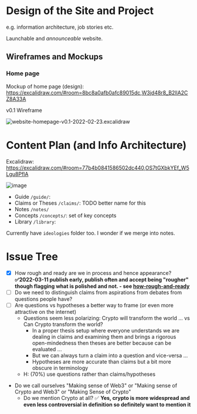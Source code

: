 # Design of the Site and Project

e.g. information architecture, job stories etc.


Launchable and *announceable* website.


## Wireframes and Mockups

### Home page

Mockup of home page (design): https://excalidraw.com/#room=8bc8a0afb0afc89015dc,W3jd48r8_B2llA2CZ8A33A

v0.1 Wireframe

![website-homepage-v0.1-2022-02-23.excalidraw](../../excalidraw/website-homepage-v0.1-2022-02-23.excalidraw.svg)


# Content Plan (and Info Architecture)

Excalidraw: https://excalidraw.com/#room=77b4b0841586502dc440,OS7tGXbkYEf_W5Lgu8PflA

![image](https://user-images.githubusercontent.com/180658/156899884-8b120c6d-fc15-486a-9766-cddc687c09f2.png)


* Guide `/guide/`: 
* Claims or Theses `/claims/`: TODO better name for this
* Notes `/notes/`
* Concepts `/concepts/`: set of key concepts
* Library `/library`: 


Currently have `ideologies` folder too. I wonder if we merge into notes.


# Issue Tree

* [x] How rough and ready are we in process and hence appearance? **✅2022-03-11 publish early, publish often and accept being "rougher" though flagging what is polished and not. - see [how-rough-and-ready](how-rough-and-ready.md)**
* [ ] Do we need to distinguish claims from aspirations from debates from questions people have?
* [ ] Are questions vs hypotheses a better way to frame (or even more attractive on the internet)
  * Questions seem less polarizing: Crypto will transform the world ... vs Can Crypto transform the world?
    * In a proper thesis setup where everyone understands we are dealing in claims and examining them and brings a rigorous open-mindedness then theses are better because can be evaluated ...
    * But we can always turn a claim into a question and vice-versa ...
    * Hypotheses are more accurate than claims but a bit more obscure in terminology
  * H: (70%) use questions rather than claims/hypotheses
* Do we call ourselves "Making sense of Web3" or "Making sense of Crypto and Web3" or "Making Sense of Crypto"
  * Do we mention Crypto at all? ✅ **Yes, crypto is more widespread and even less controversial in definition so definitely want to mention it**
